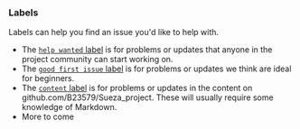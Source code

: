 ### Labels
Labels can help you find an issue you'd like to help with.
- The [`help wanted` label](https://github.com/B23579/Sueza_project/issues?q=is%3Aopen+is%3Aissue+label%3A%22help+wanted%22) 
is for problems or updates that anyone in the project community can start working on.
- The [`good first issue` label](https://github.com/B23579/Sueza_project/issues?q=is%3Aopen+is%3Aissue+label%3A%22good+first+issue%22) 
is for problems or updates we think are ideal for beginners.
- The [`content` label](https://github.com/B23579/Sueza_project/issues?q=is%3Aopen+is%3Aissue+label%3Acontent) is for problems or updates
in the content on github.com/B23579/Sueza_project. These will usually require some knowledge of Markdown.
- More to come
